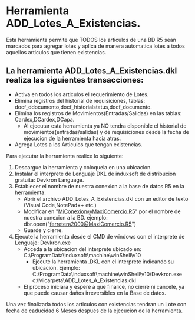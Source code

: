 # Herramienta ADD_Lotes_A_Existencias.
Esta herramienta permite que TODOS los articulos de una BD R5 sean marcados para agregar lotes y aplica de manera automatica lotes a todos aquellos articulos que tienen existencias.
## La herramienta ADD_Lotes_A_Existencias.dkl realiza las siguientes transacciones:

- Activa en todos los articulos el requerimiento de Lotes.
- Elimina registros del historial de requisiciones, tablas: docf_ddocumento,docf_historialstatus,docf_documento.
- Elimina los registros de Movimientos(Entradas/Salidas) en las tablas: Cardex,DCardex,DCapa.
  - Al ejecutar esta herramienta ya NO tendra disponible el historial de movimientos(entradas/salidas) y de requisiciones desde la  fecha de ejecucion de la herramienta hacia atras.
- Agrega Lotes a los Articulos que tengan existencias.

Para ejecutar la herramienta realice lo siguiente:
1. Descargue la herramienta y coloquela en una ubicacion.
2. Instalar el interprete de Lenguaje DKL de induxsoft de distribucion gratuita: Devkron Language.
3. Establecer el nombre de nuestra conexion a la base de datos R5 en la herramienta:
	- Abrir el archivo ADD_Lotes_A_Existencias.dkl con un editor de texto (Visual Code,NotePad++ etc.)
	- Modificar en "MiConexion@MaxiComercio.R5" por el nombre de nuestra conexion a la BD.
           	ejemplo: dbr.open("ferretera2000@MaxiComercio.R5") 
	- Guarde y cierre.
4. Ejecute la herramienta desde el CMD de windows con el interprete de Lenguaje: Devkron.exe
	- Acceda a la ubicacion del interprete ubicado en: C:\ProgramData\induxsoft\machine\winShell\v10
        - Ejecute la herramienta .DKL con el interprete indicando su ubicacion.
		Ejemplo: C:\ProgramData\induxsoft\machine\winShell\v10\Devkron.exe c:\Micarpeta\ADD_Lotes_A_Existencias.dkl	
	- El proceso iniciara y espere a que finalice, no cierre ni cancele, ya que puede causar daños irreversibles en la Base de datos.

Una vez finalizada todos los articulos con existencias tendran un Lote con fecha de caducidad 6 Meses despues de la ejecucion de la herramienta.





